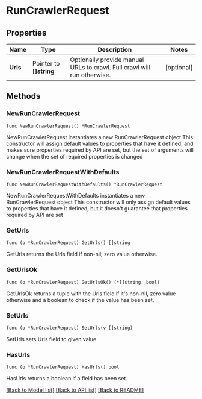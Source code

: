 # RunCrawlerRequest

## Properties

Name | Type | Description | Notes
------------ | ------------- | ------------- | -------------
**Urls** | Pointer to **[]string** | Optionally provide manual URLs to crawl. Full crawl will run otherwise. | [optional] 

## Methods

### NewRunCrawlerRequest

`func NewRunCrawlerRequest() *RunCrawlerRequest`

NewRunCrawlerRequest instantiates a new RunCrawlerRequest object
This constructor will assign default values to properties that have it defined,
and makes sure properties required by API are set, but the set of arguments
will change when the set of required properties is changed

### NewRunCrawlerRequestWithDefaults

`func NewRunCrawlerRequestWithDefaults() *RunCrawlerRequest`

NewRunCrawlerRequestWithDefaults instantiates a new RunCrawlerRequest object
This constructor will only assign default values to properties that have it defined,
but it doesn't guarantee that properties required by API are set

### GetUrls

`func (o *RunCrawlerRequest) GetUrls() []string`

GetUrls returns the Urls field if non-nil, zero value otherwise.

### GetUrlsOk

`func (o *RunCrawlerRequest) GetUrlsOk() (*[]string, bool)`

GetUrlsOk returns a tuple with the Urls field if it's non-nil, zero value otherwise
and a boolean to check if the value has been set.

### SetUrls

`func (o *RunCrawlerRequest) SetUrls(v []string)`

SetUrls sets Urls field to given value.

### HasUrls

`func (o *RunCrawlerRequest) HasUrls() bool`

HasUrls returns a boolean if a field has been set.


[[Back to Model list]](../README.md#documentation-for-models) [[Back to API list]](../README.md#documentation-for-api-endpoints) [[Back to README]](../README.md)


